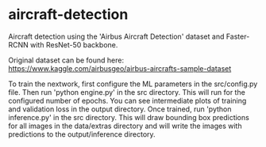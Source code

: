# aircraft-detection
Aircraft detection using the 'Airbus Aircraft Detection' dataset and Faster-RCNN with ResNet-50 backbone.

Original dataset can be found here: https://www.kaggle.com/airbusgeo/airbus-aircrafts-sample-dataset

To train the nextwork, first configure the ML parameters in the src/config.py file. Then run 'python engine.py' in the src directory. This will run for the configured number of epochs. You can see intermediate plots of training and validation loss in the output directory. Once trained, run 'python inference.py' in the src directory. This will draw bounding box predictions for all images in the data/extras directory and will write the images with predictions to the output/inference directory.

